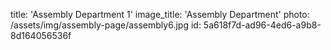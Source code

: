title: 'Assembly Department 1'
image_title: 'Assembly Department'
photo: /assets/img/assembly-page/assembly6.jpg
id: 5a618f7d-ad96-4ed6-a9b8-8d164056536f
